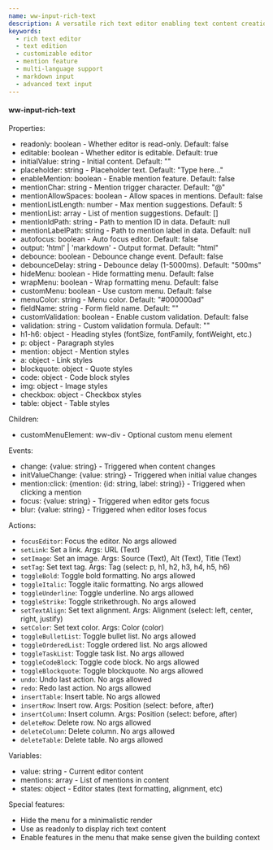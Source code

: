 ```yaml
---
name: ww-input-rich-text
description: A versatile rich text editor enabling text content creation with formatting options, headings, lists, tables, media, read-only mode, mention support, and output format selection. This is for editing rich text, not just rendering rich text.
keywords:
  - rich text editor
  - text edition
  - customizable editor
  - mention feature
  - multi-language support
  - markdown input
  - advanced text input
---
```


#### ww-input-rich-text

Properties:
- readonly: boolean - Whether editor is read-only. Default: false
- editable: boolean - Whether editor is editable. Default: true
- initialValue: string - Initial content. Default: ""
- placeholder: string - Placeholder text. Default: "Type here..."
- enableMention: boolean - Enable mention feature. Default: false
- mentionChar: string - Mention trigger character. Default: "@"
- mentionAllowSpaces: boolean - Allow spaces in mentions. Default: false
- mentionListLength: number - Max mention suggestions. Default: 5
- mentionList: array - List of mention suggestions. Default: []
- mentionIdPath: string - Path to mention ID in data. Default: null
- mentionLabelPath: string - Path to mention label in data. Default: null
- autofocus: boolean - Auto focus editor. Default: false
- output: 'html' | 'markdown' - Output format. Default: "html"
- debounce: boolean - Debounce change event. Default: false
- debounceDelay: string - Debounce delay (1-5000ms). Default: "500ms"
- hideMenu: boolean - Hide formatting menu. Default: false
- wrapMenu: boolean - Wrap formatting menu. Default: false
- customMenu: boolean - Use custom menu. Default: false
- menuColor: string - Menu color. Default: "#000000ad"
- fieldName: string - Form field name. Default: ""
- customValidation: boolean - Enable custom validation. Default: false
- validation: string - Custom validation formula. Default: ""
- h1-h6: object - Heading styles (fontSize, fontFamily, fontWeight, etc.)
- p: object - Paragraph styles
- mention: object - Mention styles
- a: object - Link styles
- blockquote: object - Quote styles
- code: object - Code block styles
- img: object - Image styles
- checkbox: object - Checkbox styles
- table: object - Table styles

Children:
- customMenuElement: ww-div - Optional custom menu element

Events:
- change: {value: string} - Triggered when content changes
- initValueChange: {value: string} - Triggered when initial value changes
- mention:click: {mention: {id: string, label: string}} - Triggered when clicking a mention
- focus: {value: string} - Triggered when editor gets focus
- blur: {value: string} - Triggered when editor loses focus

Actions:
- `focusEditor`: Focus the editor. No args allowed
- `setLink`: Set a link. Args: URL (Text)
- `setImage`: Set an image. Args: Source (Text), Alt (Text), Title (Text)
- `setTag`: Set text tag. Args: Tag (select: p, h1, h2, h3, h4, h5, h6)
- `toggleBold`: Toggle bold formatting. No args allowed
- `toggleItalic`: Toggle italic formatting. No args allowed
- `toggleUnderline`: Toggle underline. No args allowed
- `toggleStrike`: Toggle strikethrough. No args allowed
- `setTextAlign`: Set text alignment. Args: Alignment (select: left, center, right, justify)
- `setColor`: Set text color. Args: Color (color)
- `toggleBulletList`: Toggle bullet list. No args allowed
- `toggleOrderedList`: Toggle ordered list. No args allowed
- `toggleTaskList`: Toggle task list. No args allowed
- `toggleCodeBlock`: Toggle code block. No args allowed
- `toggleBlockquote`: Toggle blockquote. No args allowed
- `undo`: Undo last action. No args allowed
- `redo`: Redo last action. No args allowed
- `insertTable`: Insert table. No args allowed
- `insertRow`: Insert row. Args: Position (select: before, after)
- `insertColumn`: Insert column. Args: Position (select: before, after)
- `deleteRow`: Delete row. No args allowed
- `deleteColumn`: Delete column. No args allowed
- `deleteTable`: Delete table. No args allowed

Variables:
- value: string - Current editor content
- mentions: array - List of mentions in content
- states: object - Editor states (text formatting, alignment, etc)

Special features:
- Hide the menu for a minimalistic render
- Use as readonly to display rich text content
- Enable features in the menu that make sense given the building context